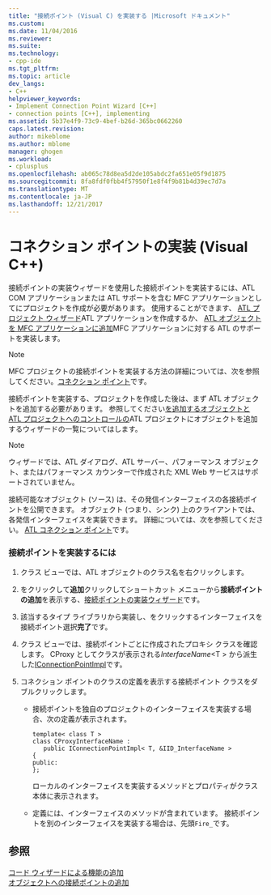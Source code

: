 ```yaml
---
title: "接続ポイント (Visual C) を実装する |Microsoft ドキュメント"
ms.custom: 
ms.date: 11/04/2016
ms.reviewer: 
ms.suite: 
ms.technology:
- cpp-ide
ms.tgt_pltfrm: 
ms.topic: article
dev_langs:
- C++
helpviewer_keywords:
- Implement Connection Point Wizard [C++]
- connection points [C++], implementing
ms.assetid: 5b37e4f9-73c9-4bef-b26d-365bc0662260
caps.latest.revision: 
author: mikeblome
ms.author: mblome
manager: ghogen
ms.workload:
- cplusplus
ms.openlocfilehash: ab065c78d8ea5d2de105abdc2fa651e05f9d1875
ms.sourcegitcommit: 8fa8fdf0fbb4f57950f1e8f4f9b81b4d39ec7d7a
ms.translationtype: MT
ms.contentlocale: ja-JP
ms.lasthandoff: 12/21/2017
---
```

# <a name="implementing-a-connection-point-visual-c"></a>コネクション ポイントの実装 (Visual C++)
接続ポイントの実装ウィザードを使用した接続ポイントを実装するには、ATL COM アプリケーションまたは ATL サポートを含む MFC アプリケーションとしてにプロジェクトを作成が必要があります。 使用することができます、 [ATL プロジェクト ウィザード](../atl/reference/atl-project-wizard.md)ATL アプリケーションを作成するか、 [ATL オブジェクトを MFC アプリケーションに追加](../mfc/reference/adding-atl-support-to-your-mfc-project.md)MFC アプリケーションに対する ATL のサポートを実装します。  
  
> [!NOTE]
>  MFC プロジェクトの接続ポイントを実装する方法の詳細については、次を参照してください。[コネクション ポイント](../mfc/connection-points.md)です。  
  
 接続ポイントを実装する、プロジェクトを作成した後は、まず ATL オブジェクトを追加する必要があります。 参照してください[を追加するオブジェクトと ATL プロジェクトへのコントロールの](../atl/reference/adding-objects-and-controls-to-an-atl-project.md)ATL プロジェクトにオブジェクトを追加するウィザードの一覧についてはします。  
  
> [!NOTE]
>  ウィザードでは、ATL ダイアログ、ATL サーバー、パフォーマンス オブジェクト、またはパフォーマンス カウンターで作成された XML Web サービスはサポートされていません。  
  
 接続可能なオブジェクト (ソース) は、その発信インターフェイスの各接続ポイントを公開できます。 オブジェクト (つまり、シンク) 上のクライアントでは、各発信インターフェイスを実装できます。 詳細については、次を参照してください。 [ATL コネクション ポイント](../atl/atl-connection-points.md)です。  
  
### <a name="to-implement-a-connection-point"></a>接続ポイントを実装するには  
  
1.  クラス ビューでは、ATL オブジェクトのクラス名を右クリックします。  
  
2.  をクリックして**追加**クリックしてショートカット メニューから**接続ポイントの追加**を表示する、[接続ポイントの実装ウィザード](../ide/implement-connection-point-wizard.md)です。  
  
3.  該当するタイプ ライブラリから実装し、をクリックするインターフェイスを接続ポイント選択**完了**です。  
  
4.  クラス ビューでは、接続ポイントごとに作成されたプロキシ クラスを確認します。 CProxy としてクラスが表示される*InterfaceName*\<T > から派生した[IConnectionPointImpl](../atl/reference/iconnectionpointimpl-class.md)です。  
  
5.  コネクション ポイントのクラスの定義を表示する接続ポイント クラスをダブルクリックします。  
  
    -   接続ポイントを独自のプロジェクトのインターフェイスを実装する場合、次の定義が表示されます。  
  
        ```  
        template< class T >  
        class CProxyInterfaceName :  
           public IConnectionPointImpl< T, &IID_InterfaceName >  
        {  
        public:  
        };  
        ```  
  
         ローカルのインターフェイスを実装するメソッドとプロパティがクラス本体に表示されます。  
  
    -   定義には、インターフェイスのメソッドが含まれています。 接続ポイントを別のインターフェイスを実装する場合は、先頭`Fire_`です。  
  
## <a name="see-also"></a>参照  
 [コード ウィザードによる機能の追加](../ide/adding-functionality-with-code-wizards-cpp.md)   
 [オブジェクトへの接続ポイントの追加](../atl/adding-connection-points-to-an-object.md)
